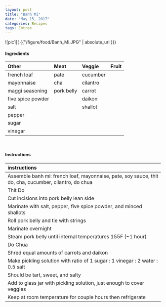 ```yaml
---
layout: post
title: "Banh Mi"
date: "May 15, 2017"
categories: Recipes
tags: Entree
---
```




![pic1]( {{"/figure/food/Banh_Mi.JPG" | absolute_url }})




#### Ingredients

<table class = "presenttab">
 <thead>
  <tr>
   <th style="text-align:left;"> Other </th>
   <th style="text-align:left;"> Meat </th>
   <th style="text-align:left;"> Veggie </th>
   <th style="text-align:left;"> Fruit </th>
  </tr>
 </thead>
<tbody>
  <tr>
   <td style="text-align:left;"> french loaf </td>
   <td style="text-align:left;"> pate </td>
   <td style="text-align:left;"> cucumber </td>
   <td style="text-align:left;">  </td>
  </tr>
  <tr>
   <td style="text-align:left;"> mayonnaise </td>
   <td style="text-align:left;"> cha </td>
   <td style="text-align:left;"> cilantro </td>
   <td style="text-align:left;">  </td>
  </tr>
  <tr>
   <td style="text-align:left;"> maggi seasoning </td>
   <td style="text-align:left;"> pork belly </td>
   <td style="text-align:left;"> carrot </td>
   <td style="text-align:left;">  </td>
  </tr>
  <tr>
   <td style="text-align:left;"> five spice powder </td>
   <td style="text-align:left;">  </td>
   <td style="text-align:left;"> daikon </td>
   <td style="text-align:left;">  </td>
  </tr>
  <tr>
   <td style="text-align:left;"> salt </td>
   <td style="text-align:left;">  </td>
   <td style="text-align:left;"> shallot </td>
   <td style="text-align:left;">  </td>
  </tr>
  <tr>
   <td style="text-align:left;"> pepper </td>
   <td style="text-align:left;">  </td>
   <td style="text-align:left;">  </td>
   <td style="text-align:left;">  </td>
  </tr>
  <tr>
   <td style="text-align:left;"> sugar </td>
   <td style="text-align:left;">  </td>
   <td style="text-align:left;">  </td>
   <td style="text-align:left;">  </td>
  </tr>
  <tr>
   <td style="text-align:left;"> vinegar </td>
   <td style="text-align:left;">  </td>
   <td style="text-align:left;">  </td>
   <td style="text-align:left;">  </td>
  </tr>
</tbody>
</table>

<br>

#### Instructions

<table class = "presenttabnoh">
 <thead>
  <tr>
   <th style="text-align:left;"> instructions </th>
  </tr>
 </thead>
<tbody>
  <tr>
   <td style="text-align:left;"> Assemble banh mi: french loaf, mayonnaise, pate, soy sauce, thit do, cha, cucumber, cilantro, do chua </td>
  </tr>
  <tr>
   <td style="text-align:left;"> Thit Do </td>
  </tr>
  <tr>
   <td style="text-align:left;"> Cut incisions into pork belly lean side </td>
  </tr>
  <tr>
   <td style="text-align:left;"> Marinate with salt, pepper, five spice powder, and minced shallots </td>
  </tr>
  <tr>
   <td style="text-align:left;"> Roll pork belly and tie with strings </td>
  </tr>
  <tr>
   <td style="text-align:left;"> Marinate overnight </td>
  </tr>
  <tr>
   <td style="text-align:left;"> Steam pork belly until internal temperatures 155F (~1 hour) </td>
  </tr>
  <tr>
   <td style="text-align:left;"> Do Chua </td>
  </tr>
  <tr>
   <td style="text-align:left;"> Shred equal amounts of carrots and daikon </td>
  </tr>
  <tr>
   <td style="text-align:left;"> Make pickling solution with ratio of 1 sugar : 1 vinegar : 2 water : 0.5 salt </td>
  </tr>
  <tr>
   <td style="text-align:left;"> Should be tart, sweet, and salty </td>
  </tr>
  <tr>
   <td style="text-align:left;"> Add to glass jar with pickling solution, just enough to cover veggies </td>
  </tr>
  <tr>
   <td style="text-align:left;"> Keep at room temperature for couple hours then refrigerate </td>
  </tr>
</tbody>
</table>

